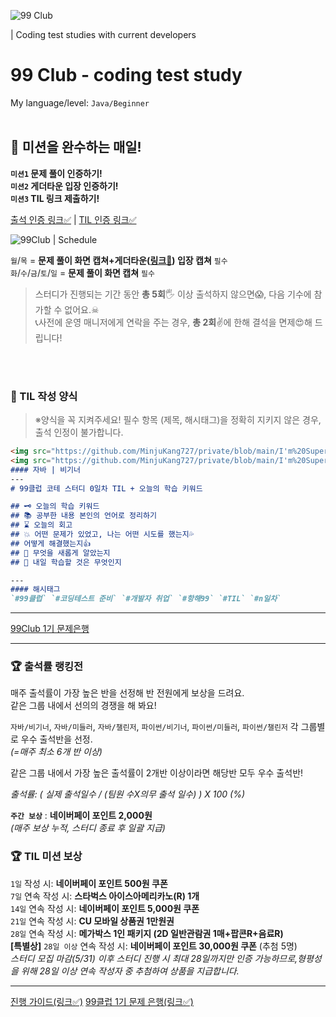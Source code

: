 ![99 Club](https://github.com/MinjuKang727/private/blob/5b8825f229714253cb4a2b630b4cafca01d3cbbc/I'm%20Super%20Junior/data/99club.png)

| Coding test studies with current developers
# 99 Club - coding test study 
My language/level: `Java/Beginner`
<br><br>

## 📌 미션을 완수하는 매일!
**`미션1` 문제 풀이 인증하기!**  
**`미션2` 게더타운 입장 인증하기!**  
**`미션3` TIL 링크 제출하기!**  

[출석 인증 링크✅](https://docs.google.com/forms/d/e/1FAIpQLSf0GfMKSdiiCwzX_EfIaoAFQbDbo8dYlDN1tDnJa_v9cOiiqw/viewform)  | [TIL 인증 링크✅](https://docs.google.com/forms/d/e/1FAIpQLScq9ZriBrpLwVD_K3EOC7cgwSgUPnf343yiAx2MuUfKhfevfA/viewform)


![99Club | Schedule](https://github.com/MinjuKang727/I_am_Super_Junior/assets/108849480/efbdb484-d69a-48ac-b2c6-088dabe22df9)

`월`/`목` = **문제 풀이 화면 캡쳐+게더타운([링크🍇](https://app.gather.town/app/ZvHM7H2ZepYUWDTO/99club)) 입장 캡쳐** `필수`  
`화`/`수`/`금`/`토`/`일` = **문제 풀이 화면 캡쳐** `필수`
> 스터디가 진행되는 기간 동안 **총 5회**🖐 이상 출석하지 않으면😱, 다음 기수에 참가할 수 없어요.☠  
> 📞사전에 운영 매니저에게 연락을 주는 경우, **총 2회**✌에 한해 결석을 면제😍해 드립니다!

<br><br>

### 📌 TIL 작성 양식
> ※양식을 꼭 지켜주세요! 필수 항목 (제목, 해시태그)을 정확히 지키지 않은 경우, 출석 인정이 불가합니다.

```md
<img src="https://github.com/MinjuKang727/private/blob/main/I'm%20Super%20Junior/data/99club.png" alt="99Club">
<img src="https://github.com/MinjuKang727/private/blob/main/I'm%20Super%20Junior/data/flip.gif" alt="gather town avatar" width="100px" align="left">
#### 자바 | 비기너
---
# 99클럽 코테 스터디 0일차 TIL + 오늘의 학습 키워드

## 🗝 오늘의 학습 키워드  
## 📚 공부한 내용 본인의 언어로 정리하기  
## ⌛ 오늘의 회고  
## 💥 어떤 문제가 있었고, 나는 어떤 시도를 했는지💦  
## 어떻게 해결했는지👍  
## 💬 무엇을 새롭게 알았는지  
## 💭 내일 학습할 것은 무엇인지

---
#### 해시태그
`#99클럽` `#코딩테스트 준비` `#개발자 취업` `#항해99` `#TIL` `#n일차`
```

---

[99Club 1기 문제은행](https://docs.google.com/spreadsheets/d/1TKiFGD2VViNDdhXwea3gcuQVH-LXlXnAugJV6vBTg1E/edit#gid=0)

---

### 🏆 출석률 랭킹전
매주 출석률이 가장 높은 반을 선정해 반 전원에게 보상을 드려요.   
같은 그룹 내에서 선의의 경쟁을 해 봐요!

`자바/비기너`, `자바/미들러`, `자바/챌린저`, `파이썬/비기너`, `파이썬/미들러`, `파이썬/챌린저` 각 그룹별로 우수 출석반을 선정.  
*(=매주 최소 6개 반 이상)*

같은 그룹 내에서 가장 높은 출석률이 2개반 이상이라면 해당반 모두 우수 출석반!

*출석률: ( 실제 출석일수 / (팀원 수X의무 출석 일수) ) X 100 (%)*

**`주간 보상`**
: **네이버페이 포인트 2,000원**  
*(매주 보상 누적, 스터디 종료 후 일괄 지급)*  


### 🏆 TIL 미션 보상
`1일` 작성 시: **네이버페이 포인트 500원 쿠폰**  
`7일` 연속 작성 시: **스타벅스 아이스아메리카노(R) 1개**  
`14일` 연속 작성 시: **네이버페이 포인트 5,000원 쿠폰**  
`21일` 연속 작성 시: **CU 모바일 상품권 1만원권**  
`28일` 연속 작성 시: **메가박스 1인 패키지 (2D 일반관람권 1매+팝콘R+음료R)**  
**[특별상]** `28일 이상` 연속 작성 시: **네이버페이 포인트 30,000원 쿠폰** (추첨 5명)  
*스터디 모집 마감(5/31) 이후 스터디 진행 시 최대 28일까지만 인증 가능하므로,형평성을 위해 28일 이상 연속 작성자 중 추첨하여 상품을 지급합니다.*

---

[진행 가이드(링크✅)](https://99club-subpage.oopy.io/?240507?99club)
[99클럽 1기 문제 은행(링크✅)](https://docs.google.com/spreadsheets/d/1BrwDX39Jm3hfpAAd0fnokIqdF8mqEjmV7qtpLIiE5gM/edit?usp=drive_link)
